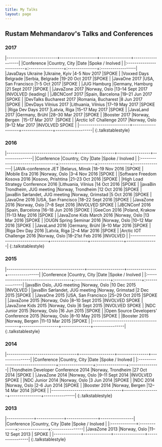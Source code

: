 ```yaml
---
title: My Talks
layout: page
---
```


## Rustam Mehmandarov's Talks and Conferences

### 2017

|--------------------------+-------------------+----------------+-------------------|
|Conference                |Country, City      |Date            |Spoke / Inolved    |
|:-------------------------+:------------------+:---------------+:------------------|
|JavaDays Ukraine          |Ukraine, Kyiv      |4-5 Nov 2017    |SPOKE              |
|Voxxed Days Belgrade      |Serbia, Belgrade   |19-20 Oct 2017  |SPOKE              |
|JavaOne 2017              |USA, San Francisco |1-5 Oct 2017    |SPOKE              |
|JUG Hamburg               |Germany, Hamburg   |21 Sept 2017    |SPOKE              |
|JavaZone 2017             |Norway, Oslo       |13–14 Sept 2017 |INVOLVED (leading) |
|JBCNConf 2017             |Spain, Barcelona   |19–21 Jun 2017  |SPOKE              |
|DevTalks Bucharest 2017   |Romania, Bucharest |8 Jun 2017      |SPOKE              |
|DevDays Vilnius 2017      |Lithuania, Vilnius |17–19 May 2017  |SPOKE              |
|Riga Dev Days 2017        |Latvia, Riga       |15–17 May 2017  |SPOKE              |
|JavaLand 2017             |Germany, Brühl     |28–30 Mar 2017  |SPOKE              |
|Booster 2017              |Norway, Bergen     |15–17 Mar 2017  |SPOKE              |
|Arctic IoT Challenge 2017 |Norway, Oslo       |9–12 Mar 2017   |INVOLVED SPOKE     |
|--------------------------+-------------------+----------------+-------------------|
{:.talkstablestyle}

### 2016

|-----------------------------------+-------------------+-----------------+----------------|
|Conference                         |Country, City      |Date             |Spoke / Inolved |
|:----------------------------------+:------------------+:----------------+:---------------|
|JAVA-conference JET                |Belarus, Minsk     |18–19 Nov 2016   |SPOKE           |
|Mobile Era 2016                    |Norway, Oslo       |3–4 Nov 2016     |SPOKE           |
|Software Freedom Kosova 2016       |Kosovo, Prishtina  |21–23 Oct 2016   |SPOKE           |
|High Load Strategy Conference 2016 |Lithuania, Vilnius |14 Oct 2016      |SPOKE           |
|javaBin Trondheim, JUG meeting     |Norway, Trondheim  |12 Oct 2016      |SPOKE           |
|javaBin Sørlandet, JUG meeting     |Norway, Grimstad   |5 Oct 2016       |SPOKE           |
|JavaOne 2016                       |USA, San Francisco |18–22 Sept 2016  |SPOKE           |
|JavaZone 2016                      |Norway, Oslo       |7–8 Sept 2016    |INVOLVED SPOKE  |
|JBCNConf 2016                      |Spain, Barcelona   |16–18 Jun 2016   |SPOKE           |
|GeeCon 2016                        |Poland, Krakow     |11–13 May 2016   |SPOKE           |
|JavaZone Kids March 2016           |Norway, Oslo       |13 Mar 2016      |SPOKE           |
|OUGN Spring Seminar 2016           |Norway, Oslo       |10–12 Mar 2016   |SPOKE           |
|JavaLand 2016                      |Germany, Brühl     |8–10 Mar 2016    |SPOKE           |
|Riga Dev Day 2016                  |Latvia, Riga       |2–4 Mar 2016     |SPOKE           |
|Arctic IOT Challenge 2016          |Norway, Oslo       |18–21st Feb 2016 |INVOLVED        |
|-----------------------------------+-------------------+-----------------+----------------|
{:.talkstablestyle}

### 2015

|----------------------------------------+-------------------+---------------+----------------|
|Conference                              |Country, City      |Date           |Spoke / Inolved |
|:---------------------------------------+:------------------+:--------------+:---------------|
|javaBin Oslo, JUG meeting               |Norway, Oslo       |10 Dec 2015    |INVOLVED        |
|javaBin Sørlandet, JUG meeting          |Norway, Grimstad   |2 Dec 2015     |SPOKE           |
|JavaOne 2015                            |USA, San Francisco |25–29 Oct 2015 |SPOKE           |
|JavaZone 2015                           |Norway, Oslo       |8–10 Sept 2015 |INVOLVED SPOKE  |
|JavaZone Kids 2015                      |Norway, Oslo       |6 Sept 2015    |INVOLVED SPOKE  |
|NDC Junior 2015                         |Norway, Oslo       |16 Jun 2015    |SPOKE           |
|Open Source Developers' Conference 2015 |Norway, Oslo       |8–10 May 2015  |SPOKE           |
|Booster 2015                            |Norway, Bergen     |11–13 Mar 2015 |SPOKE           |
|----------------------------------------+-------------------+---------------+----------------|
{:.talkstablestyle}

### 2014

|------------------------------------+------------------+----------------+----------------|
|Conference                          |Country, City     |Date            |Spoke / Inolved |
|:-----------------------------------+:-----------------+:---------------+:---------------|
|Trondheim Developer Conference 2014 |Norway, Trondheim |27 Oct 2014     |SPOKE           |
|JavaZone 2014                       |Norway, Oslo      |9–11 Sept 2014  |INVOLVED SPOKE  |
|NDC Junior 2014                     |Norway, Oslo      |3 Jun 2014      |SPOKE           |
|NDC 2014                            |Norway, Oslo      |2-6 Jun 2014    |SPOKE           |
|Booster 2014                        |Norway, Bergen    |12–14 Mar 2014  |SPOKE           |
|------------------------------------+------------------+----------------+----------------|
{:.talkstablestyle}


### 2013

|--------------+--------------+----------------+-----------------|
|Conference    |Country, City |Date            |Spoke / Inolved  |
|:-------------+:-------------+:---------------+:----------------|
|JavaZone 2013 |Norway, Oslo  |11–12 Sept 2013 | SPOKE           |
|--------------+--------------+----------------+-----------------|
{:.talkstablestyle}



[1]: https://javazone.no
[2]: http://ariot.no
